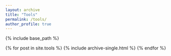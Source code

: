 ```yaml
---
layout: archive
title: "Tools"
permalink: /tools/
author_profile: true
---
```


{% include base_path %}

{% for post in site.tools %}
{% include archive-single.html %}
{% endfor %}